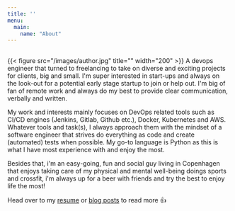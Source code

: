 ```yaml
---
title: ''
menu:
  main:
    name: "About"
---
```

##
{{< figure src="/images/author.jpg" title="" width="200" >}}
A devops engineer that turned to freelancing to take on diverse and exciting projects for clients, big and small. I'm super interested in start-ups and always on the look-out for a potential early stage startup to join or help out. I'm big of fan of remote work and always do my best to provide clear communication, verbally and written.

My work and interests mainly focuses on DevOps related tools such as CI/CD engines (Jenkins, Gitlab, Github etc.), Docker, Kubernetes and AWS. Whatever tools and task(s), I always approach them with the mindset of a software engineer that strives do everything as code and create (automated) tests when possible. My go-to language is Python as this is what I have most experience with and enjoy the most.


Besides that, i'm an easy-going, fun and social guy living in Copenhagen that enjoys taking care of my physical and mental well-being doings sports and crossfit, i'm always up for a beer with friends and try the best to enjoy life the most!

Head over to my [resume](https://abjit.dk/pages/cv/) or [blog posts](https://abjit.dk/posts/) to read more :+1: